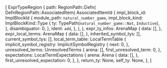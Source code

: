 [
    ExprTypeRegion {
        path: RegionPath::Defn(
            DefnRegionPath::AssociatedItem(
                AssociatedItemId {
                    impl_block_id: ImplBlockId {
                        module_path: `natural_number_game`,
                        impl_block_kind: ImplBlockKind::Type {
                            ty: TypePath(`natural_number_game::Nat`, `Inductive`),
                        },
                        disambiguator: 0,
                    },
                    ident: `add`,
                },
            ),
        ),
        expr_ty_infos: ArenaMap {
            data: [],
        },
        expr_local_terms: ArenaMap {
            data: [],
        },
        inherited_symbol_tys: [],
        current_symbol_tys: [],
        local_term_table: LocalTermTable {
            implicit_symbol_registry: ImplicitSymbolRegistry {
                next: 0,
            },
            unresolved_terms: UnresolvedTerms {
                arena: [],
                first_unresolved_term: 0,
            },
            expectations: LocalTermExpectations {
                arena: Arena {
                    data: [],
                },
                first_unresolved_expectation: 0,
            },
        },
        return_ty: None,
        self_ty: None,
    },
]